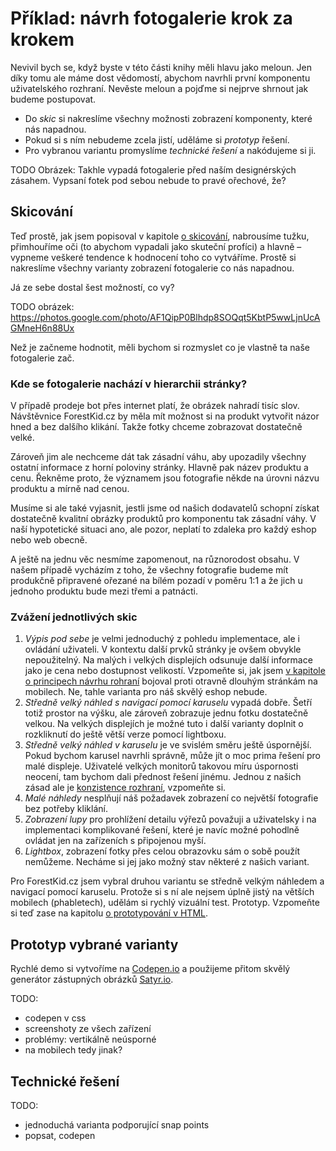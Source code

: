 # Příklad: návrh fotogalerie krok za krokem

Nevivil bych se, když byste v této části knihy měli hlavu jako meloun. Jen díky tomu ale máme dost vědomostí, abychom navrhli první komponentu uživatelského rozhraní. Nevěste meloun a pojďme si nejprve shrnout jak budeme postupovat.

- Do *skic* si nakreslíme všechny možnosti zobrazení komponenty, které nás napadnou.
- Pokud si s ním nebudeme zcela jistí, uděláme si *prototyp* řešení.
- Pro vybranou variantu promyslíme *technické řešení* a nakódujeme si ji.

TODO Obrázek: Takhle vypadá fotogalerie před naším designérských zásahem. Vypsaní fotek pod sebou nebude to pravé ořechové, že?

## Skicování

Teď prostě, jak jsem popisoval v kapitole [o skicování](skicovani.md), nabrousíme tužku, přimhouříme oči (to abychom vypadali jako skuteční profíci) a hlavně – vypneme veškeré tendence k hodnocení toho co vytváříme. Prostě si nakreslíme všechny varianty zobrazení fotogalerie co nás napadnou.

Já ze sebe dostal šest možností, co vy?

TODO obrázek: https://photos.google.com/photo/AF1QipP0Blhdp8SOQqt5KbtP5wwLjnUcAGMneH6n88Ux

Než je začneme hodnotit, měli bychom si rozmyslet co je vlastně ta naše fotogalerie zač.  

### Kde se fotogalerie nachází v hierarchii stránky?

V případě prodeje bot přes internet platí, že obrázek nahradí tisíc slov. Návštěvnice ForestKid.cz by měla mít možnost si na produkt vytvořit názor hned a bez dalšího klikání. Takže fotky chceme zobrazovat dostatečně velké. 

Zároveň jim ale nechceme dát tak zásadní váhu, aby upozadily všechny ostatní informace z horní poloviny stránky. Hlavně pak název produktu a cenu. Řekněme proto, že významem jsou fotografie někde na úrovni názvu produktu a mírně nad cenou. 

Musíme si ale také vyjasnit, jestli jsme od našich dodavatelů schopní získat dostatečně kvalitní obrázky produktů pro komponentu tak zásadní váhy. V naší hypotetické situaci ano, ale pozor, neplatí to zdaleka pro každý eshop nebo web obecně.

A ještě na jednu věc nesmíme zapomenout, na různorodost obsahu. V našem případě vycházím z toho, že všechny fotografie budeme mít produkčně připravené ořezané na bílém pozadí v poměru 1:1 a že jich u jednoho produktu bude mezi třemi a patnácti.

### Zvážení jednotlivých skic

1. *Výpis pod sebe* je velmi jednoduchý z pohledu implementace, ale i ovládání uživateli. V kontextu další prvků stránky je ovšem obvykle nepoužitelný. Na malých i velkých displejích odsunuje další informace jako je cena nebo dostupnost velikostí. Vzpomeňte si, jak jsem [v kapitole o principech návrhu rohraní](principy-ui.md) bojoval proti otravně dlouhým stránkám na mobilech. Ne, tahle varianta pro náš skvělý eshop nebude.
2. *Středně velký náhled s navigací pomocí karuselu* vypadá dobře. Šetří totiž prostor na výšku, ale zároveň zobrazuje jednu fotku dostatečně velkou. Na velkých displejích je možné tuto i další varianty doplnit o rozkliknutí do ještě větší verze pomocí lightboxu.
3. *Středně velký náhled v karuselu* je ve svislém směru ještě úspornější. Pokud bychom karusel navrhli správně, může jít o moc prima řešení pro malé displeje. Uživatelé velkých monitorů takovou míru úspornosti neocení, tam bychom dali přednost řešení jinému. Jednou z našich zásad ale je [konzistence rozhraní](4-principy-ui.md), vzpomeňte si. 
4. *Malé náhledy* nesplňují náš požadavek zobrazení co největší fotografie bez potřeby kliklání.
5. *Zobrazení lupy* pro prohlížení detailu výřezů považuji a uživatelsky i na implementaci komplikované řešení, které je navíc možné pohodlně ovládat jen na zařízeních s připojenou myší.
6. *Lightbox*, zobrazení fotky přes celou obrazovku sám o sobě použít nemůžeme. Necháme si jej jako možný stav některé z našich variant.

Pro ForestKid.cz jsem vybral druhou variantu se středně velkým náhledem a navigací pomocí karuselu. Protože si s ní ale nejsem úplně jistý na větších mobilech (phabletech), udělám si rychlý vizuální test. Prototyp. Vzpomeňte si teď zase na kapitolu [o prototypování v HTML](html-prototypovani.md). 

## Prototyp vybrané varianty

Rychlé demo si vytvoříme na [Codepen.io](http://codepen.io/) a použijeme přitom skvělý generátor zástupných obrázků [Satyr.io](http://satyr.io/).

TODO:

- codepen v css
- screenshoty ze všech zařízení
- problémy: vertikálně neúsporné
- na mobilech tedy jinak?

## Technické řešení

TODO:

- jednoduchá varianta podporující snap points
- popsat, codepen














